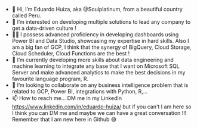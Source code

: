 - 👋 Hi, I’m Eduardo Huiza, aka @Soulplatinum, from a beautiful country called Peru.
- 👀 I’m interested on developing multiple solutions to lead any company to get a data-driven culture !
- 👩‍💻 I possess advanced proficiency in developing dashboards using Power BI and Data Studio, showcasing my expertise in hard skills. Also I am a big fan of GCP, I think that the synergy of BigQuery, Cloud Storage, Cloud Scheduler, Cloud Functions are the best !
- 🌱 I’m currently developing more skills about data engineering and machine learning to integrate any base that I want on Microsoft SQL Server and make advanced analytics to make the best decisions in my favourite language program, R.
- 💞️ I’m looking to collaborate on any business intelligence problem that is related to GCP, Power BI, integrations with Python, R,...
- 📫 How to reach me... DM me in my LinkedIn https://www.linkedin.com/in/eduardo-huiza/ but if you can't I am here so I think you can DM me and maybe we can have a great conversation !!! Remember that I am new here in Github 😅

<!---
Soulplatinum/Soulplatinum is a ✨ special ✨ repository because its `README.md` (this file) appears on your GitHub profile.
You can click the Preview link to take a look at your changes.
--->
